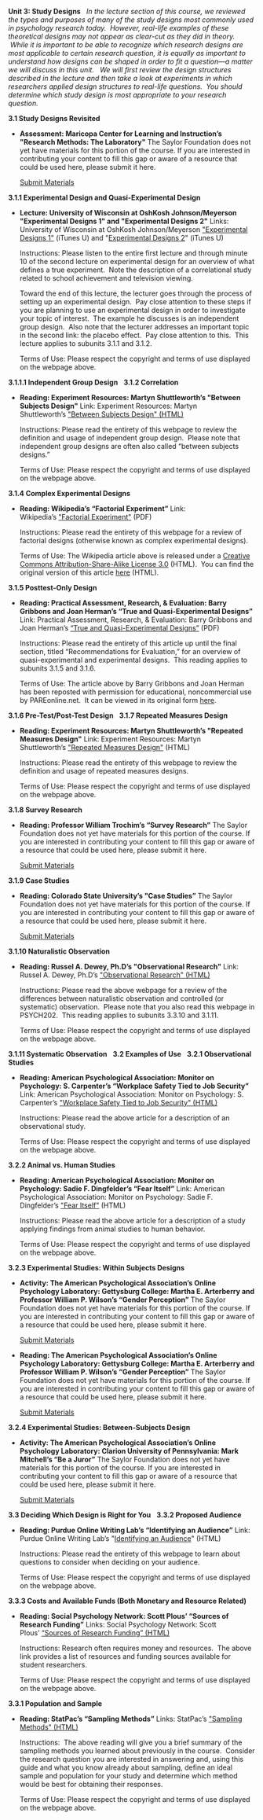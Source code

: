**Unit 3: Study Designs** <span id="3"></span> 
*In the lecture section of this course, we reviewed the types and
purposes of many of the study designs most commonly used in psychology
research today.  However, real-life examples of these theoretical
designs may not appear as clear-cut as they did in theory.  While it is
important to be able to recognize which research designs are most
applicable to certain research question, it is equally as important to
understand how designs can be shaped in order to fit a question—a matter
we will discuss in this unit.   We will first review the design
structures described in the lecture and then take a look at experiments
in which researchers applied design structures to real-life questions.
 You should determine which study design is most appropriate to your
research question.*

**3.1 Study Designs Revisited** <span id="3.1"></span> 
-   **Assessment: Maricopa Center for Learning and Instruction’s
    "Research Methods: The Laboratory"**
    The Saylor Foundation does not yet have materials for this portion
    of the course. If you are interested in contributing your content to
    fill this gap or aware of a resource that could be used here, please
    submit it here.

    [Submit Materials](/contribute/)

**3.1.1 Experimental Design and Quasi-Experimental Design** <span
id="3.1.1"></span> 
-   **Lecture: University of Wisconsin at OshKosh Johnson/Meyerson
    "Experimental Designs 1" and "Experimental Designs 2"**
    Links: University of Wisconsin at OshKosh
    Johnson/Meyerson ["Experimental Designs
    1"](http://deimos3.apple.com/WebObjects/Core.woa/Browse/uwosh.edu.1902991059?i=2097441010) (iTunes
    U) and "[Experimental Designs
    2](http://deimos3.apple.com/WebObjects/Core.woa/Browse/uwosh.edu.1901292246?i=1498092684)"
    (iTunes U)  
      
     Instructions: Please listen to the entire first lecture and through
    minute 10 of the second lecture on experimental design for an
    overview of what defines a true experiment.  Note the description of
    a correlational study related to school achievement and television
    viewing.  
      
     Toward the end of this lecture, the lecturer goes through the
    process of setting up an experimental design.  Pay close attention
    to these steps if you are planning to use an experimental design in
    order to investigate your topic of interest.  The example he
    discusses is an independent group design.  Also note that the
    lecturer addresses an important topic in the second link: the
    placebo effect.  Pay close attention to this.  This lecture applies
    to subunits 3.1.1 and 3.1.2.  
      
     Terms of Use: Please respect the copyright and terms of use
    displayed on the webpage above.

**3.1.1.1 Independent Group Design** <span id="3.1.1.1"></span> 
**3.1.2 Correlation** <span id="3.1.2"></span> 
-   **Reading: Experiment Resources: Martyn Shuttleworth’s "Between
    Subjects Design"**
    Link: Experiment Resources: Martyn Shuttleworth’s ["Between Subjects
    Design"
    (HTML)](http://www.experiment-resources.com/between-subjects-design.html)  
      
     Instructions: Please read the entirety of this webpage to review
    the definition and usage of independent group design.  Please note
    that independent group designs are often also called “between
    subjects designs.”  
      
     Terms of Use: Please respect the copyright and terms of use
    displayed on the webpage above.

**3.1.4 Complex Experimental Designs** <span id="3.1.4"></span> 
-   **Reading: Wikipedia’s “Factorial Experiment”**
    Link: Wikipedia’s ["Factorial
    Experiment"](http://www.saylor.org/site/wp-content/uploads/2011/08/PSYCH202B-3.1.4-Factorial-Experiment.pdf) (PDF)  
      
     Instructions: Please read the entirety of this webpage for a review
    of factorial designs (otherwise known as complex experimental
    designs).  
      
     Terms of Use: The Wikipedia article above is released under a
    [Creative Commons Attribution-Share-Alike License
    3.0](http://creativecommons.org/licenses/by-sa/3.0/) (HTML).  You
    can find the original version of this article
    [here](http://en.wikipedia.org/wiki/Factorial_experiment) (HTML).

**3.1.5 Posttest-Only Design** <span id="3.1.5"></span> 
-   **Reading: Practical Assessment, Research, & Evaluation: Barry
    Gribbons and Joan Herman’s “True and Quasi-Experimental Designs”**
    Link: Practical Assessment, Research, & Evaluation: Barry Gribbons
    and Joan Herman’s [“True and Quasi-Experimental
    Designs”](http://pareonline.net/getvn.asp?v=5&n=14) (PDF)  
      
     Instructions: Please read the entirety of this article up until the
    final section, titled “Recommendations for Evaluation,” for an
    overview of quasi-experimental and experimental designs.  This
    reading applies to subunits 3.1.5 and 3.1.6.  
      
     Terms of Use: The article above by Barry Gribbons and Joan Herman
    has been reposted with permission for educational, noncommercial use
    by PAREonline.net.  It can be viewed in its original form
    [here](http://pareonline.net/getvn.asp?v=5&n=14).

**3.1.6 Pre-Test/Post-Test Design** <span id="3.1.6"></span> 
**3.1.7 Repeated Measures Design** <span id="3.1.7"></span> 
-   **Reading: Experiment Resources: Martyn Shuttleworth’s "Repeated
    Measures Design"**
    Link: Experiment Resources: Martyn Shuttleworth’s ["Repeated
    Measures
    Design"](http://www.experiment-resources.com/repeated-measures-design.html)
    (HTML)  
      
     Instructions: Please read the entirety of this webpage to review
    the definition and usage of repeated measures designs.  
      
     Terms of Use: Please respect the copyright and terms of use
    displayed on the webpage above.

**3.1.8 Survey Research** <span id="3.1.8"></span> 
-   **Reading: Professor William Trochim’s “Survey Research”**
    The Saylor Foundation does not yet have materials for this portion
    of the course. If you are interested in contributing your content to
    fill this gap or aware of a resource that could be used here, please
    submit it here.

    [Submit Materials](/contribute/)

**3.1.9 Case Studies** <span id="3.1.9"></span> 
-   **Reading: Colorado State University’s "Case Studies”**
    The Saylor Foundation does not yet have materials for this portion
    of the course. If you are interested in contributing your content to
    fill this gap or aware of a resource that could be used here, please
    submit it here.

    [Submit Materials](/contribute/)

**3.1.10 Naturalistic Observation** <span id="3.1.10"></span> 
-   **Reading: Russel A. Dewey, Ph.D’s "Observational Research"**
    Link: Russel A. Dewey, Ph.D’s ["Observational Research"
    (HTML)](http://www.psywww.com/intropsych/ch01_psychology_and_science/observational_research.html)  
      
     Instructions: Please read the above webpage for a review of the
    differences between naturalistic observation and controlled (or
    systematic) observation.  Please note that you also read this
    webpage in PSYCH202.  This reading applies to subunits 3.3.10 and
    3.1.11.  
      
     Terms of Use: Please respect the copyright and terms of use
    displayed on the webpage above.

**3.1.11 Systematic Observation** <span id="3.1.11"></span> 
**3.2 Examples of Use** <span id="3.2"></span> 
**3.2.1 Observational Studies** <span id="3.2.1"></span> 
-   **Reading: American Psychological Association: Monitor on
    Psychology: S. Carpenter’s “Workplace Safety Tied to Job Security”**
    Link: American Psychological Association: Monitor on Psychology: S.
    Carpenter’s ["Workplace Safety Tied to Job Security"
    (HTML)](http://www.apa.org/monitor/apr01/worksafety.aspx)  
      
     Instructions: Please read the above article for a description of an
    observational study.  
      
     Terms of Use: Please respect the copyright and terms of use
    displayed on the webpage above.

**3.2.2 Animal vs. Human Studies** <span id="3.2.2"></span> 
-   **Reading: American Psychological Association: Monitor on
    Psychology: Sadie F. Dingfelder’s “Fear Itself”**
    Link: American Psychological Association: Monitor on Psychology:
    Sadie F. Dingfelder’s ["Fear
    Itself"](http://www.apa.org/monitor/mar06/fear.aspx) (HTML)  
      
     Instructions: Please read the above article for a description of a
    study applying findings from animal studies to human behavior.  
      
     Terms of Use: Please respect the copyright and terms of use
    displayed on the webpage above.

**3.2.3 Experimental Studies: Within Subjects Designs** <span
id="3.2.3"></span> 
-   **Activity: The American Psychological Association’s Online
    Psychology Laboratory: Gettysburg College: Martha E. Arterberry and
    Professor William P. Wilson’s “Gender Perception”**
    The Saylor Foundation does not yet have materials for this portion
    of the course. If you are interested in contributing your content to
    fill this gap or aware of a resource that could be used here, please
    submit it here.

    [Submit Materials](/contribute/)

-   **Reading: The American Psychological Association’s Online
    Psychology Laboratory: Gettysburg College: Martha E. Arterberry and
    Professor William P. Wilson’s “Gender Perception”**
    The Saylor Foundation does not yet have materials for this portion
    of the course. If you are interested in contributing your content to
    fill this gap or aware of a resource that could be used here, please
    submit it here.

    [Submit Materials](/contribute/)

**3.2.4 Experimental Studies: Between-Subjects Design** <span
id="3.2.4"></span> 
-   **Activity: The American Psychological Association’s Online
    Psychology Laboratory: Clarion University of Pennsylvania: Mark
    Mitchell’s “Be a Juror”**
    The Saylor Foundation does not yet have materials for this portion
    of the course. If you are interested in contributing your content to
    fill this gap or aware of a resource that could be used here, please
    submit it here.

    [Submit Materials](/contribute/)

**3.3 Deciding Which Design is Right for You** <span id="3.3"></span> 
**3.3.2 Proposed Audience** <span id="3.3.2"></span> 
-   **Reading: Purdue Online Writing Lab’s “Identifying an Audience”**
    Link: Purdue Online Writing Lab’s "[Identifying an
    Audience](http://owl.english.purdue.edu/owl/resource/658/04/)"
    (HTML)  
      
     Instructions: Please read the entirety of this webpage to learn
    about questions to consider when deciding on your audience.  
      
     Terms of Use: Please respect the copyright and terms of use
    displayed on the webpage above.

**3.3.3 Costs and Available Funds (Both Monetary and Resource Related)**
<span id="3.3.3"></span> 
-   **Reading: Social Psychology Network: Scott Plous’ “Sources of
    Research Funding”**
    Links: Social Psychology Network: Scott Plous’ [“Sources of Research
    Funding” (HTML)](http://www.socialpsychology.org/funding.htm)  
      
     Instructions: Research often requires money and resources.  The
    above link provides a list of resources and funding sources
    available for student researchers.  
      
     Terms of Use: Please respect the copyright and terms of use
    displayed on the webpage above.

**3.3.1 Population and Sample** <span id="3.3.1
"></span> 
-   **Reading: StatPac’s “Sampling Methods”**
    Links: StatPac’s ["Sampling Methods"
    (HTML)](http://www.statpac.com/surveys/sampling.htm)  
      
     Instructions:  The above reading will give you a brief summary of
    the sampling methods you learned about previously in the course.
     Consider the research question you are interested in answering and,
    using this guide and what you know already about sampling, define an
    ideal sample and population for your study and determine which
    method would be best for obtaining their responses.  
      
     Terms of Use: Please respect the copyright and terms of use
    displayed on the webpage above.


